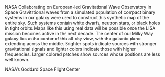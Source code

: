 NASA Collaborating on European-led Gravitational Wave Observatory in Space 
 Gravitational waves from a simulated population of compact binary systems in our galaxy were used to construct this synthetic map of the entire sky. Such systems contain white dwarfs, neutron stars, or black holes in tight orbits. Maps like this using real data will be possible once the LISA mission becomes active in the next decade. The center of our Milky Way galaxy lies at the center of this all-sky view, with the galactic plane extending across the middle. Brighter spots indicate sources with stronger gravitational signals and lighter colors indicate those with higher frequencies. Larger colored patches show sources whose positions are less well known.

NASA’s Goddard Space Flight Center